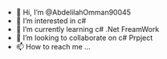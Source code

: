 - 👋 Hi, I’m @AbdelilahOmman90045
- 👀 I’m interested in c# 
- 🌱 I’m currently learning c# .Net FreamWork
- 💞️ I’m looking to collaborate on c# Prpject
- 📫 How to reach me ...

<!---
AbdelilahOmman90045/AbdelilahOmman90045 is a ✨ special ✨ repository because its `README.md` (this file) appears on your GitHub profile.
You can click the Preview link to take a look at your changes.
--->
